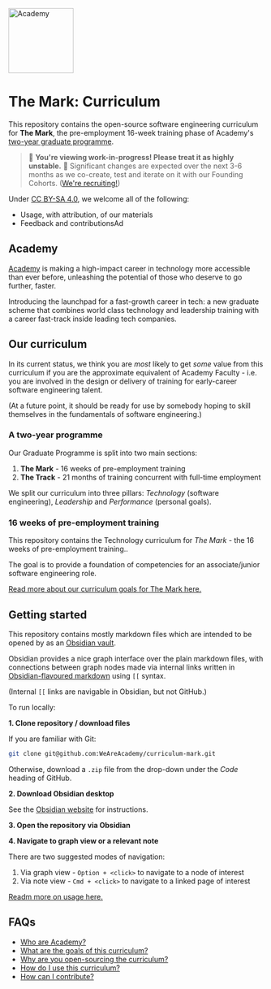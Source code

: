 <a href='https://www.notion.so/Academy-92e6a8b244894a4d9b7d0b785c3d4bd2' target='_blank'><img src='https://media-exp1.licdn.com/dms/image/C4E1BAQE40d2fy5Nvhg/company-background_10000/0/1604055752551?e=1605970800&v=beta&t=0lPlvsX2xWR9lCXhVwsvuvbZSbaN33L3tuKR4oIZc44' height='128' alt='Academy' aria-label='Academy' /></a>

# The Mark: Curriculum 
This repository contains the open-source software engineering curriculum for **The Mark**, the pre-employment 16-week training phase of Academy's [two-year graduate programme](https://www.notion.so/Graduate-Programme-Building-early-career-tech-leaders-fd95d2f498814a50af004ce7279f63c7).

> 🚨 **You're viewing work-in-progress! Please treat it as highly unstable.** 🚧
> Significant changes are expected over the next 3-6 months as we co-create, test and iterate on it with our Founding Cohorts. ([We're recruiting!](https://www.notion.so/Join-us-2e1e41fbe63d49238805a440dacf6f6d))

Under [CC BY-SA 4.0](https://creativecommons.org/licenses/by-sa/4.0/), we welcome all of the following:
- Usage, with attribution, of our materials
- Feedback and contributionsAd

## Academy
[Academy](https://www.notion.so/Academy-92e6a8b244894a4d9b7d0b785c3d4bd2) is making a high-impact career in technology more accessible than ever before, unleashing the potential of those who deserve to go further, faster.

Introducing the launchpad for a fast-growth career in tech: a new graduate scheme that combines world class technology and leadership training with a career fast-track inside leading tech companies.

## Our curriculum
In its current status, we think you are _most_ likely to get _some_ value from this curriculum if you are the approximate equivalent of Academy Faculty - i.e. you are involved in the design or delivery of training for early-career software engineering talent.

(At a future point, it should be ready for use by somebody hoping to skill themselves in the fundamentals of software engineering.)

### A two-year programme
Our Graduate Programme is split into two main sections:
1. **The Mark** - 16 weeks of pre-employment training
2. **The Track** - 21 months of training concurrent with full-time employment

We split our curriculum into three pillars: *Technology* (software engineering), *Leadership* and *Performance* (personal goals).

### 16 weeks of pre-employment training
This repository contains the Technology curriculum for *The Mark* - the 16 weeks of pre-employment training..

The goal is to provide a foundation of competencies for an associate/junior software engineering role.

[Read more about our curriculum goals for The Mark here.](GOALS)

## Getting started
This repository contains mostly markdown files which are intended to be opened by as an [Obsidian vault](https://obsidian.md/).

Obsidian provides a nice graph interface over the plain markdown files, with connections between graph nodes made via internal links written in [Obsidian-flavoured markdown](https://obsidian.md/features) using `[[` syntax.

(Internal `[[` links are navigable in Obsidian, but not GitHub.)

To run locally:

**1. Clone repository / download files**

If you are familiar with Git:
```bash
git clone git@github.com:WeAreAcademy/curriculum-mark.git
```

Otherwise, download a `.zip` file from the drop-down under the *Code* heading of GitHub.

**2. Download Obsidian desktop**

See the [Obsidian website](https://obsidian.md/) for instructions.

**3. Open the repository via Obsidian**

**4. Navigate to graph view or a relevant note**

There are two suggested modes of navigation:

1. Via graph view - `Option + <click>` to navigate to a node of interest
2. Via note view - `Cmd + <click>` to navigate to a linked page of interest

[Readm more on usage here.](USAGE.md)


## FAQs
- [Who are Academy?](https://www.notion.so/Academy-92e6a8b244894a4d9b7d0b785c3d4bd2)
- [What are the goals of this curriculum?](GOALS.md)
- [Why are you open-sourcing the curriculum?](https://www.notion.so/Curriculum-Optimising-for-industry-and-employer-needs-f3da2eeea06e48b7872cf25c00c3026a)
- [How do I use this curriculum?](USAGE.md)
- [How can I contribute?](CONTRIBUTING.md)

